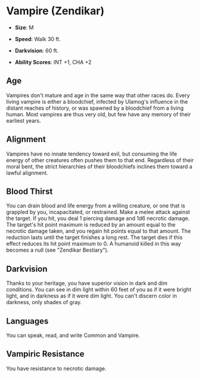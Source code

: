 # Vampire (Zendikar)


- **Size**: M

- **Speed**: Walk 30 ft.

- **Darkvision**: 60 ft.

- **Ability Scores**: INT +1, CHA +2

## Age
Vampires don't mature and age in the same way that other races do. Every living vampire is either a bloodchief, infected by Ulamog's influence in the distant reaches of history, or was spawned by a bloodchief from a living human. Most vampires are thus very old, but few have any memory of their earliest years.

## Alignment
Vampires have no innate tendency toward evil, but consuming the life energy of other creatures often pushes them to that end. Regardless of their moral bent, the strict hierarchies of their bloodchiefs inclines them toward a lawful alignment.

## Blood Thirst
You can drain blood and life energy from a willing creature, or one that is grappled by you, incapacitated, or restrained. Make a melee attack against the target. If you hit, you deal 1 piercing damage and 1d6 necrotic damage. The target's hit point maximum is reduced by an amount equal to the necrotic damage taken, and you regain hit points equal to that amount. The reduction lasts until the target finishes a long rest. The target dies if this effect reduces its hit point maximum to 0. A humanoid killed in this way becomes a null (see "Zendikar Bestiary").

## Darkvision
Thanks to your heritage, you have superior vision in dark and dim conditions. You can see in dim light within 60 feet of you as if it were bright light, and in darkness as if it were dim light. You can't discern color in darkness, only shades of gray.

## Languages
You can speak, read, and write Common and Vampire.

## Vampiric Resistance
You have resistance to necrotic damage.